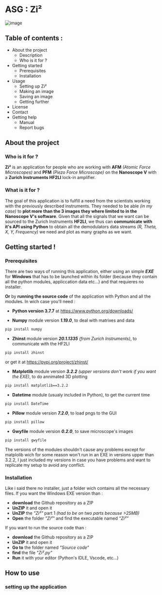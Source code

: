 # ASG : Zi²
![image](https://user-images.githubusercontent.com/52712038/91175054-79dfe300-e6e0-11ea-98a7-9cae7162c29f.png)
## Table of contents :
- About the project
	- Description
	- Who is it for ?
- Getting started
	- Prerequisites
	- Installation
- Usage
	- Setting up Zi²
	- Making an image
	- Saving an image
	- Getting further
- License
- Contact
- Getting help
	- Manual
	- Report bugs

## About the project
### Who is it for ?
**Zi²** is an application for people who are working with **AFM** *(Atomic Force Microscopes)* and **PFM** *(Piezo Force Microscope)* on the **Nanoscope V** with a **Zurich Instruments HF2LI** lock-in amplifier.

### What is it for ?
The goal of this application is to fulfill a need from the scientists working with the previously described instruments. They needed to be able *(in my case)* to **plot more than the 3 images they where limited to in the Nanoscope V's software**. Given that all the signals that we want can be sourced to the Zurich Instruments **HF2LI**, we thus can **communicate with it's API using Python** to obtain all the demodulators data streams *(R, Theta, X, Y, Frequency)* we need and plot as many graphs as we want.

## Getting started !
### Prerequisites
There are two ways of running this application, either using an simple ***EXE*** for **Windows** that has to be launched within its folder (because they contain all the python modules, appliccation data etc...) and that requieres no installer. 

**Or** by **running the source code** of the application with Python and all the modules. In wich case you'll need :
- **Python version 3.7.7** at https://www.python.org/downloads/

- **Numpy** module version ***1.19.0***, to deal with matrixes and data
```bash
pip install numpy
```
- **Zhinst** module version ***20.1.1335*** *(from Zurich Instruments)*, to communicate with the HF2LI
```bash
pip install zhinst
```
or get it at https://pypi.org/project/zhinst/
- **Matplotlib** module version ***3.2.2*** *(upper versions don't work if you want the EXE)*, to do annimated 3D plotting 
```bash
pip install matplotlib==3.2.2
```
- **Datetime** module (usualy included in Python), to get the current time
```bash
pip install DateTime
```
- **Pillow** module version ***7.2.0***, to load pngs to the GUI
```bash
pip install pillow
```
- **Gwyfile** module version ***0.2.0***, to save microscope's images 
```bash
pip install gwyfile
```
The versions of the modules shouldn't cause any problems except for matplolib wich for some reason won't run in an EXE in versions upper than 3.2.2, I just included my versions in case you have problems and want to replicate my setup to avoid any conflict.

### Installation
Like i said there no installer, just a folder wich contains all the necessary files.
If you want the Windows EXE version than :
- **download** the Github repository as a ZIP
- **UnZIP** it and open it
- **UnZIP** the *"Zi²"* part 1 *(had to be on two parts because >25MB)*
- **Open** the folder *"Zi²"* and find the executable named *"Zi²"*

If you want to run the source code than :
- **download** the Github repository as a ZIP
- **UnZIP** it and open it
- **Go to** the folder named *"Source code"*
- **find** the file *"Zi².py"*
- **Run** it with your editor (Python's IDLE, Vscode, etc...)

## How to use 
### setting up the application


